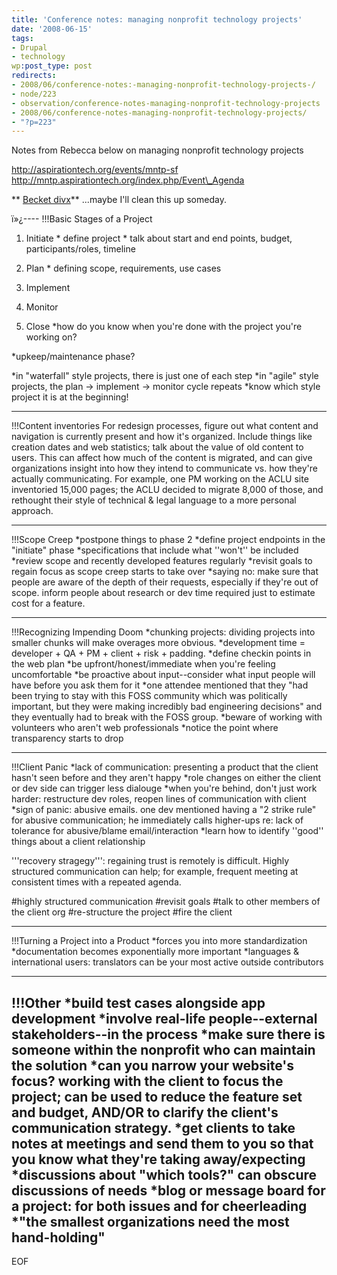```yaml
---
title: 'Conference notes: managing nonprofit technology projects'
date: '2008-06-15'
tags:
- Drupal
- technology
wp:post_type: post
redirects:
- 2008/06/conference-notes:-managing-nonprofit-technology-projects-/
- node/223
- observation/conference-notes-managing-nonprofit-technology-projects
- 2008/06/conference-notes-managing-nonprofit-technology-projects/
- "?p=223"
---
```


Notes from Rebecca below on managing nonprofit technology projects

http://aspirationtech.org/events/mntp-sf
http://mntp.aspirationtech.org/index.php/Event\_Agenda

** [Becket divx](http://www.iucn-tftsg.org/?becket)** ...maybe I'll clean this up someday.

ï»¿----
!!!Basic Stages of a Project
1. Initiate
\* define project
\* talk about start and end points, budget, participants/roles, timeline
2. Plan
\* defining scope, requirements, use cases
3. Implement

4. Monitor

5. Close
\*how do you know when you're done with the project you're working on?

\*upkeep/maintenance phase?

\*in "waterfall" style projects, there is just one of each step
\*in "agile" style projects, the plan -> implement -> monitor cycle repeats
\*know which style project it is at the beginning!

----
!!!Content inventories
For redesign processes, figure out what content and navigation is currently present and how it's organized. Include things like creation dates and web statistics; talk about the value of old content to users. This can affect how much of the content is migrated, and can give organizations insight into how they intend to communicate vs. how they're actually communicating. For example, one PM working on the ACLU site inventoried 15,000 pages; the ACLU decided to migrate 8,000 of those, and rethought their style of technical & legal language to a more personal approach.

----
!!!Scope Creep
\*postpone things to phase 2
\*define project endpoints in the "initiate" phase
\*specifications that include what ''won't'' be included
\*review scope and recently developed features regularly
\*revisit goals to regain focus as scope creep starts to take over
\*saying no: make sure that people are aware of the depth of their requests, especially if they're out of scope. inform people about research or dev time required just to estimate cost for a feature.

----
!!!Recognizing Impending Doom
\*chunking projects: dividing projects into smaller chunks will make overages more obvious.
\*development time = developer + QA + PM + client + risk + padding.
\*define checkin points in the web plan
\*be upfront/honest/immediate when you're feeling uncomfortable
\*be proactive about input--consider what input people will have before you ask them for it
\*one attendee mentioned that they "had been trying to stay with this FOSS community which was politically important, but they were making incredibly bad engineering decisions" and they eventually had to break with the FOSS group.
\*beware of working with volunteers who aren't web professionals
\*notice the point where transparency starts to drop

----
!!!Client Panic
\*lack of communication: presenting a product that the client hasn't seen before and they aren't happy
\*role changes on either the client or dev side can trigger less dialouge
\*when you're behind, don't just work harder: restructure dev roles, reopen lines of communication with client
\*sign of panic: abusive emails. one dev mentioned having a "2 strike rule" for abusive communication; he immediately calls higher-ups re: lack of tolerance for abusive/blame email/interaction
\*learn how to identify ''good'' things about a client relationship

'''recovery stragegy''': regaining trust is remotely is difficult. Highly structured communication can help; for example, frequent meeting at consistent times with a repeated agenda.

#highly structured communication
#revisit goals
#talk to other members of the client org
#re-structure the project
#fire the client

----
!!!Turning a Project into a Product
\*forces you into more standardization
\*documentation becomes exponentially more important
\*languages & international users: translators can be your most active outside contributors

----
!!!Other
\*build test cases alongside app development
\*involve real-life people--external stakeholders--in the process
\*make sure there is someone within the nonprofit who can maintain the solution
\*can you narrow your website's focus? working with the client to focus the project; can be used to reduce the feature set and budget, AND/OR to clarify the client's communication strategy.
\*get clients to take notes at meetings and send them to you so that you know what they're taking away/expecting
\*discussions about "which tools?" can obscure discussions of needs
\*blog or message board for a project: for both issues and for cheerleading
\*"the smallest organizations need the most hand-holding"
----
EOF
